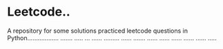 # Leetcode..
A repository for some solutions practiced leetcode questions in Python.................. ....... ..... ... ...... ......... ...... ....... ...... ...... ...... ...... ...... .....
